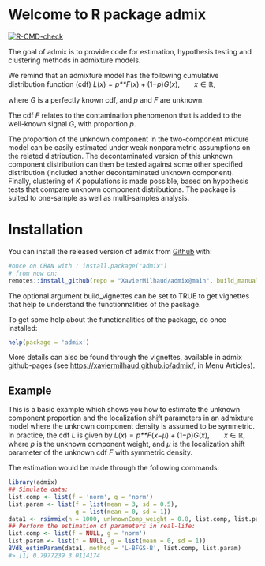 
<!-- README.md is generated from README.Rmd. Please edit that file -->

# Welcome to R package admix

<!-- badges: start -->

[![R-CMD-check](https://github.com/XavierMilhaud/admix/workflows/R-CMD-check/badge.svg)](https://github.com/XavierMilhaud/admix/actions)

The goal of admix is to provide code for estimation, hypothesis testing
and clustering methods in admixture models.

We remind that an admixture model has the following cumulative
distribution function (cdf)
*L*(*x*) = *p**F*(*x*) + (1−*p*)*G*(*x*),   *x* ∈ ℝ,

where *G* is a perfectly known cdf, and *p* and *F* are unknown.

The cdf *F* relates to the contamination phenomenon that is added to the
well-known signal *G*, with proportion *p*.

The proportion of the unknown component in the two-component mixture
model can be easily estimated under weak nonparametric assumptions on
the related distribution. The decontaminated version of this unknown
component distribution can then be tested against some other specified
distribution (included another decontaminated unknown component).
Finally, clustering of *K* populations is made possible, based on
hypothesis tests that compare unknown component distributions. The
package is suited to one-sample as well as multi-samples analysis.

# Installation

<!-- You can install the released version of admix from [CRAN](https://CRAN.R-project.org) with: -->

You can install the released version of admix from
[Github](https://github.com/XavierMilhaud/admix) with:

``` r
#once on CRAN with : install.package("admix")
# from now on:
remotes::install_github(repo = "XavierMilhaud/admix@main", build_manual = TRUE, build_vignettes = FALSE)
```

The optional argument build\_vignettes can be set to TRUE to get
vignettes that help to understand the functionnalities of the package.

To get some help about the functionalities of the package, do once
installed:

``` r
help(package = 'admix')
```

More details can also be found through the vignettes, available in admix
github-pages (see <https://xaviermilhaud.github.io/admix/>, in Menu
Articles).

## Example

This is a basic example which shows you how to estimate the unknown
component proportion and the localization shift parameters in an
admixture model where the unknown component density is assumed to be
symmetric. In practice, the cdf *L* is given by
*L*(*x*) = *p**F*(*x*−*μ*) + (1−*p*)*G*(*x*),   *x* ∈ ℝ,
where *p* is the unknown component weight, and *μ* is the localization
shift parameter of the unknown cdf *F* with symmetric density.

The estimation would be made through the following commands:

``` r
library(admix)
## Simulate data:
list.comp <- list(f = 'norm', g = 'norm')
list.param <- list(f = list(mean = 3, sd = 0.5),
                   g = list(mean = 0, sd = 1))
data1 <- rsimmix(n = 1000, unknownComp_weight = 0.8, list.comp, list.param)[['mixt.data']]
## Perform the estimation of parameters in real-life:
list.comp <- list(f = NULL, g = 'norm')
list.param <- list(f = NULL, g = list(mean = 0, sd = 1))
BVdk_estimParam(data1, method = 'L-BFGS-B', list.comp, list.param)
#> [1] 0.7977239 3.0114174
```

<!-- badges: end -->
